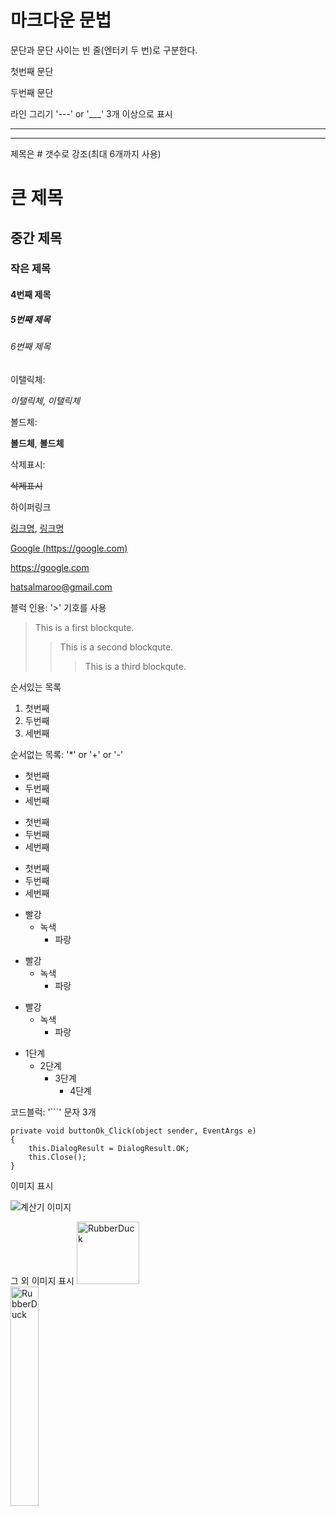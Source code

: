 ﻿# 마크다운 문법

문단과 문단 사이는 빈 줄(엔터키 두 번)로 구분한다.

첫번째 문단

두번째 문단

라인 그리기 '---' or '___' 3개 이상으로 표시

---
___

제목은 # 갯수로 강조(최대 6개까지 사용)

# 큰 제목
## 중간 제목
### 작은 제목
#### 4번째 제목
##### 5번째 제목
###### 6번째 제목


이탤릭체:

*이탤릭체*, _이탤릭체_

볼드체:

**볼드체**, __볼드체__

삭제표시:

~~삭제표시~~

하이퍼링크

[링크명](http://www.example.com), [링크명](http://www.example.com "사이트 제목")

[Google (https://google.com)](https://google.com, "google link")

https://google.com

<hatsalmaroo@gmail.com>

블럭 인용: '>' 기호를 사용

> This is a first blockqute.
>> This is a second blockqute.
>>> This is a third blockqute.

순서있는 목록

1. 첫번째
2. 두번째
3. 세번째

순서없는 목록: '*' or '+' or '-'

* 첫번째
* 두번째
* 세번째

+ 첫번째
+ 두번째
+ 세번째

- 첫번째
- 두번째
- 세번째

* 빨강
  * 녹색
    * 파랑

+ 빨강
  + 녹색
    + 파랑

- 빨강
  - 녹색
    - 파랑

* 1단계
  - 2단계
    + 3단계
      + 4단계

코드블럭: '```' 문자 3개

```
private void buttonOk_Click(object sender, EventArgs e)
{
    this.DialogResult = DialogResult.OK;
    this.Close();
}
```

이미지 표시

![계산기 이미지](./Images/icons8_calculator.ico "툴팁: 계산기 아이콘")

그 외 이미지 표시
<img src="./Images/icons8_calculator.ico" width="100px" height="100px" title="px(픽셀) 크기 설정" alt="RubberDuck"></img><br/>
<img src="./Images/icons8_calculator.ico" width="30%" height="30%" title="px(픽셀) 크기 설정" alt="RubberDuck"></img>

